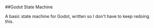##Godot State Machine

A basic state machine for Godot, written so I don't have to keep redoing this.